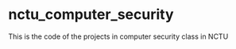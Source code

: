 nctu_computer_security
======================

This is the code of the projects in computer security class in NCTU
